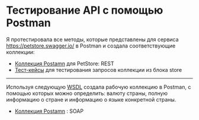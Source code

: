 # Тестирование API с помощью Postman

 Я протестировала все методы, которые представлены для сервиса https://petstore.swagger.io/ в Postman и создала соответствующие коллекции:

 <ul>
  <li>  <a href="https://www.postman.com/descent-module-explorer-43201/workspace/my-workspace/collection/31106840-dac8e128-1161-4f4a-ada7-e7bb9b4e7ae9?action=share&creator=31106840">
  Коллекция Postamn</a> для PetStore: REST </li> 
  <li>  <a href="https://docs.google.com/spreadsheets/d/1T9ZWnF5Z6KweGiVgdmYYBp9DaCYGK4T-d9TbdRRel1Y/edit#gid=0">
  Тест-кейсы</a> для тестирования запросов коллекции из блока store </li> 
</ul>


---



Используя следующую  <a href="http://webservices.oorsprong.org/websamples.countryinfo/CountryInfoService.wso?WSDL"> WSDL</a>   создала рабочую коллекцию в Postman, с помощью которых можно определить: валюту страны, полную информацию о стране и информацию о языке конкретной страны.

 <ul>
  <li>  <a href="https://www.postman.com/descent-module-explorer-43201/workspace/my-workspace/collection/31106840-6a24d890-2e90-4384-873b-e9c6f661a52a?action=share&creator=31106840">
  Коллекция Postamn</a> : SOAP </li>
  </ul>
